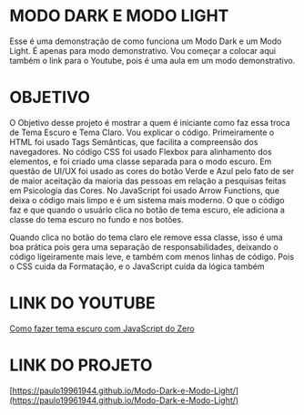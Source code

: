 # MODO DARK E MODO LIGHT

Esse é uma demonstração de como funciona um Modo Dark e um Modo Light. É apenas para modo demonstrativo. Vou começar a colocar aqui também o link para o Youtube, pois é uma aula em um modo demonstrativo.

# OBJETIVO

O Objetivo desse projeto é mostrar a quem é iniciante como faz essa troca de Tema Escuro e Tema Claro. Vou explicar o código. Primeiramente o HTML foi usado Tags Semânticas, que facilita a compreensão dos navegadores. No código CSS foi usado Flexbox para alinhamento dos elementos, e foi criado uma classe separada para o modo escuro. Em questão de UI/UX foi usado as cores do botão Verde e Azul pelo fato de ser de maior aceitação da maioria das pessoas em relação a pesquisas feitas em Psicologia das Cores. No JavaScript foi usado Arrow Functions, que deixa o código mais limpo e é um sistema mais moderno. O que o código faz e que quando o usuário clica no botão de tema escuro, ele adiciona a classe do tema escuro no fundo e nos botões.

Quando clica no botão do tema claro ele remove essa classe, isso é uma boa prática pois gera uma separação de responsabilidades, deixando o código ligeiramente mais leve, e também com menos linhas de código. Pois o CSS cuida da Formatação, e o JavaScript cuida da lógica também

# LINK DO YOUTUBE
[Como fazer tema escuro com JavaScript do Zero](https://www.youtube.com/watch?v=B5AOdC30hpA)

# LINK DO PROJETO
[https://paulo19961944.github.io/Modo-Dark-e-Modo-Light/](https://paulo19961944.github.io/Modo-Dark-e-Modo-Light/)
